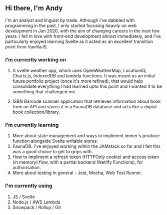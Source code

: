 ## Hi there, I'm Andy

I'm an analyst and linguist by trade. Although I've dabbled with programming in the past, I only started focusing heavily on web development in Jan 2020, with the aim of changing careers in the next few years. I fell in love with front-end development almost immediately, and I've particularly enjoyed learning Svelte as it acted as an excellent transition point from VanillaJS.

### I’m currently working on

1. A svelte weather app, which uses OpenWeatherMap, LocationIQ, Charts.js, IndexedDB and lambda functions. It was meant as an initial future portfolio project (once it's more refined), that would help consolidate everything I had learned upto this point and I wanted it to be something that challenged me.

2. ISBN Barcode scanner application that retrieves information about book from an API and stores it in a FaunaDB database and acts like a digital book collection/library.

### I’m currently learning

1. More about state management and ways to impliment immer's produce function alongside Svelte writable stores.
2. FaunaDB. I've enjoyed working within the JAMstack so far and I felt this was a good choice to get to grips with.
3. How to impliment a refresh token (HTTPOnly cookie) and access token (in memory) flow, with a partial backend (Netlify Functions), for authorisation.
4. More about testing in general - Jest, Mocha, Web Test Runner.

### I'm currently using

1. JS / Svelte
2. Node.js / AWS Lambda
3. Snowpack / Rollup / Git

